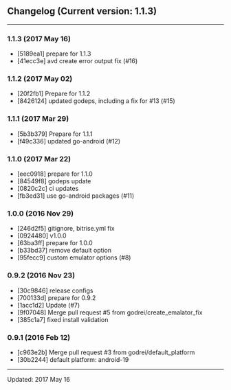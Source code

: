 ## Changelog (Current version: 1.1.3)

-----------------

### 1.1.3 (2017 May 16)

* [5189ea1] prepare for 1.1.3
* [41ecc3e] avd create error output fix (#16)

### 1.1.2 (2017 May 02)

* [20f2fb1] Prepare for 1.1.2
* [8426124] updated godeps, including a fix for #13 (#15)

### 1.1.1 (2017 Mar 29)

* [5b3b379] Prepare for 1.1.1
* [f49c336] updated go-android (#12)

### 1.1.0 (2017 Mar 22)

* [eec0918] prepare for 1.1.0
* [84549f8] godeps update
* [0820c2c] ci updates
* [fb3ed31] use go-android packages (#11)

### 1.0.0 (2016 Nov 29)

* [246d2f5] gitignore, bitrise.yml fix
* [0924480] v1.0.0
* [63ba3ff] prepare for 1.0.0
* [b33bd37] remove default option
* [95fecc9] custom emulator options (#8)

### 0.9.2 (2016 Nov 23)

* [30c9846] release configs
* [700133d] prepare for 0.9.2
* [1acc1d2] Update (#7)
* [9f07048] Merge pull request #5 from godrei/create_emalator_fix
* [385c1a7] fixed install validation

### 0.9.1 (2016 Feb 12)

* [c963e2b] Merge pull request #3 from godrei/default_platform
* [30b2244] default platform: android-19

-----------------

Updated: 2017 May 16